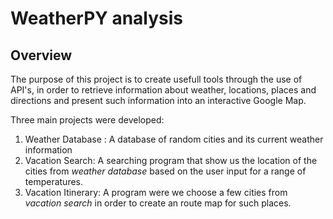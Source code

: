 # WeatherPY analysis

## Overview

The purpose of this project is to create usefull tools through the use of API's, in order to retrieve information about weather, locations, places and directions and present such information into an interactive Google Map.

Three main projects were developed:

1. Weather Database : A database of random cities and its current weather information
2. Vacation Search: A searching program that show us the location of the cities from *weather database* based on the user input for a range of temperatures.
3. Vacation Itinerary: A program were we choose a few cities from *vacation search* in order to create an route map for such places.
